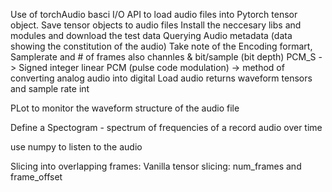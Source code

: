 Use of torchAudio basci I/O API to load audio files into Pytorch tensor object.
Save tensor objects to audio files
Install the neccesary libs and modules and download the test data
Querying Audio metadata (data showing the constitution of the audio)
Take note of the Encoding formart, Samplerate and # of frames also channles & bit/sample (bit depth)
PCM_S -> Signed integer linear PCM (pulse code modulation) -> method of converting analog audio into digital
Load audio returns waveform tensors and sample rate int

PLot to monitor the waveform structure of the audio file

Define a Spectogram - spectrum of frequencies of a record audio over time

use numpy to listen to the audio

Slicing into overlapping frames:
Vanilla tensor slicing: num_frames and frame_offset